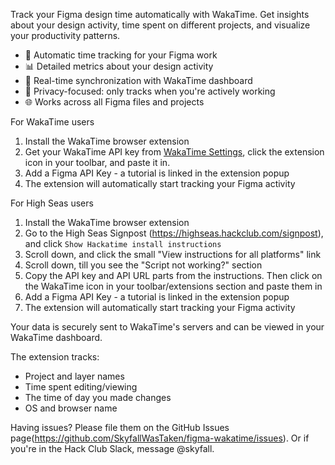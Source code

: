 Track your Figma design time automatically with WakaTime. Get insights about your design activity, time spent on different projects, and visualize your productivity patterns.

- 🎨 Automatic time tracking for your Figma work
- 📊 Detailed metrics about your design activity
- 🔄 Real-time synchronization with WakaTime dashboard
- 🚫 Privacy-focused: only tracks when you're actively working
- 🌐 Works across all Figma files and projects

For WakaTime users
1. Install the WakaTime browser extension
2. Get your WakaTime API key from [WakaTime Settings](https://wakatime.com/settings/account), click the extension icon in your toolbar, and paste it in.
3. Add a Figma API Key - a tutorial is linked in the extension popup
4. The extension will automatically start tracking your Figma activity

For High Seas users
1. Install the WakaTime browser extension
2. Go to the High Seas Signpost (https://highseas.hackclub.com/signpost), and click `Show Hackatime install instructions`
3. Scroll down, and click the small "View instructions for all platforms" link
4. Scroll down, till you see the "Script not working?" section
5. Copy the API key and API URL parts from the instructions. Then click on the WakaTime icon in your toolbar/extensions section and paste them in
6. Add a Figma API Key - a tutorial is linked in the extension popup
7. The extension will automatically start tracking your Figma activity

Your data is securely sent to WakaTime's servers and can be viewed in your WakaTime dashboard.

The extension tracks:
- Project and layer names
- Time spent editing/viewing
- The time of day you made changes
- OS and browser name

Having issues? Please file them on the GitHub Issues page(https://github.com/SkyfallWasTaken/figma-wakatime/issues). Or if you're in the Hack Club Slack, message @skyfall.